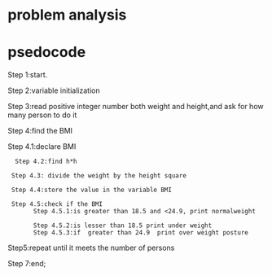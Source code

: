 # problem analysis


# psedocode

Step 1:start.

Step 2:variable initialization

Step 3:read positive  integer  number both weight and height,and ask for how many person to do it

Step 4:find the BMI 

Step 4.1:declare BMI

      Step 4.2:find h*h

     Step 4.3: divide the weight by the height square

     Step 4.4:store the value in the variable BMI 

     Step 4.5:check if the BMI
           Step 4.5.1:is greater than 18.5 and <24.9, print normalweight

           Step 4.5.2:is lesser than 18.5 print under weight
           Step 4.5.3:if  greater than 24.9  print over weight posture

Step5:repeat until it meets the number of persons

Step 7:end;
